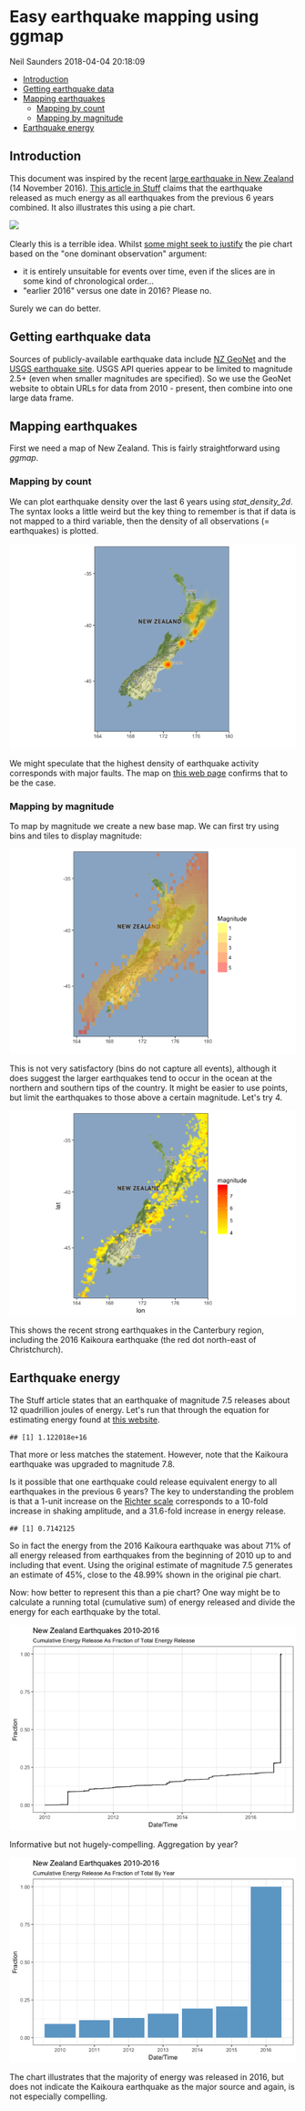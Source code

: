 Easy earthquake mapping using ggmap
================
Neil Saunders
2018-04-04 20:18:09

-   [Introduction](#introduction)
-   [Getting earthquake data](#getting-earthquake-data)
-   [Mapping earthquakes](#mapping-earthquakes)
    -   [Mapping by count](#mapping-by-count)
    -   [Mapping by magnitude](#mapping-by-magnitude)
-   [Earthquake energy](#earthquake-energy)

Introduction
------------

This document was inspired by the recent [large earthquake in New Zealand](https://en.wikipedia.org/wiki/2016_Kaikoura_earthquake) (14 November 2016). [This article in Stuff](http://www.stuff.co.nz/national/86458731/Cheviot-earthquake-Tracing-the-source-of-the-7-5-magnitude-quake-and-its-aftermath) claims that the earthquake released as much energy as all earthquakes from the previous 6 years combined. It also illustrates this using a pie chart.

![](https://resources.stuff.co.nz/content/dam/images/1/f/h/3/w/s/image.related.StuffLandscapeSixteenByNine.620x349.1fh3zf.png/1479149616689.jpg)

Clearly this is a terrible idea. Whilst [some might seek to justify](http://ellisp.github.io/blog/2016/11/15/piecharts) the pie chart based on the "one dominant observation" argument:

-   it is entirely unsuitable for events over time, even if the slices are in some kind of chronological order...
-   "earlier 2016" versus one date in 2016? Please no.

Surely we can do better.

Getting earthquake data
-----------------------

Sources of publicly-available earthquake data include [NZ GeoNet](http://quakesearch.geonet.org.nz/) and the [USGS earthquake site](http://earthquake.usgs.gov/earthquakes/search/). USGS API queries appear to be limited to magnitude 2.5+ (even when smaller magnitudes are specified). So we use the GeoNet website to obtain URLs for data from 2010 - present, then combine into one large data frame.

Mapping earthquakes
-------------------

First we need a map of New Zealand. This is fairly straightforward using *ggmap*.

### Mapping by count

We can plot earthquake density over the last 6 years using *stat\_density\_2d*. The syntax looks a little weird but the key thing to remember is that if data is not mapped to a third variable, then the density of all observations (= earthquakes) is plotted.

![](eqnz2016_files/figure-markdown_github/map1-1.png)

We might speculate that the highest density of earthquake activity corresponds with major faults. The map on [this web page](https://www.gns.cri.nz/Home/Learning/Science-Topics/Earthquakes/Major-Faults-in-New-Zealand) confirms that to be the case.

### Mapping by magnitude

To map by magnitude we create a new base map. We can first try using bins and tiles to display magnitude:

![](eqnz2016_files/figure-markdown_github/map2-1.png)

This is not very satisfactory (bins do not capture all events), although it does suggest the larger earthquakes tend to occur in the ocean at the northern and southern tips of the country. It might be easier to use points, but limit the earthquakes to those above a certain magnitude. Let's try 4.

![](eqnz2016_files/figure-markdown_github/map3-1.png)

This shows the recent strong earthquakes in the Canterbury region, including the 2016 Kaikoura earthquake (the red dot north-east of Christchurch).

Earthquake energy
-----------------

The Stuff article states that an earthquake of magnitude 7.5 releases about 12 quadrillion joules of energy. Let's run that through the equation for estimating energy found at [this website](http://www.convertalot.com/earthquake_power__calculator.html).

    ## [1] 1.122018e+16

That more or less matches the statement. However, note that the Kaikoura earthquake was upgraded to magnitude 7.8.

Is it possible that one earthquake could release equivalent energy to all earthquakes in the previous 6 years? The key to understanding the problem is that a 1-unit increase on the [Richter scale](https://en.wikipedia.org/wiki/Richter_magnitude_scale) corresponds to a 10-fold increase in shaking amplitude, and a 31.6-fold increase in energy release.

    ## [1] 0.7142125

So in fact the energy from the 2016 Kaikoura earthquake was about 71% of all energy released from earthquakes from the beginning of 2010 up to and including that event. Using the original estimate of magnitude 7.5 generates an estimate of 45%, close to the 48.99% shown in the original pie chart.

Now: how better to represent this than a pie chart? One way might be to calculate a running total (cumulative sum) of energy released and divide the energy for each earthquake by the total.

![](eqnz2016_files/figure-markdown_github/energy-cs-1.png)

Informative but not hugely-compelling. Aggregation by year?

![](eqnz2016_files/figure-markdown_github/energy-agg-1.png)

The chart illustrates that the majority of energy was released in 2016, but does not indicate the Kaikoura earthquake as the major source and again, is not especially compelling.
